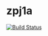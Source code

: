 # zpj1a

[![Build Status](https://travis-ci.org/lukaszchomatek/zpj1a.svg?branch=master)](https://travis-ci.org/lukaszchomatek/zpj1a)